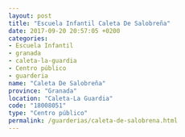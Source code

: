 ```yaml
---
layout: post
title: "Escuela Infantil Caleta De Salobreña"
date: 2017-09-20 20:57:05 +0200
categories:
- Escuela Infantil
- granada
- caleta-la-guardia
- Centro público
- guarderia
name: "Caleta De Salobreña"
province: "Granada"
location: "Caleta-La Guardia"
code: "18008051"
type: "Centro público"
permalink: /guarderias/caleta-de-salobrena.html
---
```

